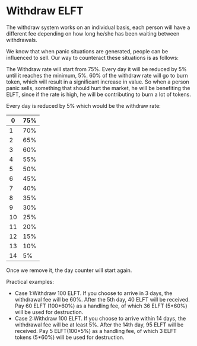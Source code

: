 # Withdraw ELFT

The withdraw system works on an individual basis, each person will have a different fee depending on how long he/she has been waiting between withdrawals.

We know that when panic situations are generated, people can be influenced to sell. Our way to counteract these situations is as follows:

The Withdraw rate will start from 75%. Every day it will be reduced by 5% until it reaches the minimum, 5%. 60% of the withdraw rate will go to burn token, which will result in a significant increase in value. So when a person panic sells, something that should hurt the market, he will be benefiting the ELFT, since if the rate is high, he will be contributing to burn a lot of tokens.

Every day is reduced by 5% which would be the withdraw rate:

| 0  | 75% |
| -- | --- |
| 1  | 70% |
| 2  | 65% |
| 3  | 60% |
| 4  | 55% |
| 5  | 50% |
| 6  | 45% |
| 7  | 40% |
| 8  | 35% |
| 9  | 30% |
| 10 | 25% |
| 11 | 20% |
| 12 | 15% |
| 13 | 10% |
| 14 | 5%  |

Once we remove it, the day counter will start again.

Practical examples:

* Case 1:Withdraw 100 ELFT. If you choose to arrive in 3 days, the withdrawal fee will be 60%. After the 5th day, 40 ELFT will be received. Pay 60 ELFT (100\*60%) as a handling fee, of which 36 ELFT (5\*60%) will be used for destruction.
* Case 2:Withdraw 100 ELFT. If you choose to arrive within 14 days, the withdrawal fee will be at least 5%. After the 14th day, 95 ELFT will be received. Pay 5 ELFT(100\*5%) as a handling fee, of which 3 ELFT tokens (5\*60%) will be used for destruction.
